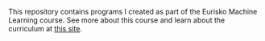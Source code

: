 This repository contains programs I created as part of the Eurisko Machine Learning course. See more about this course and learn about the curriculum at [this site](https://eurisko.us).
